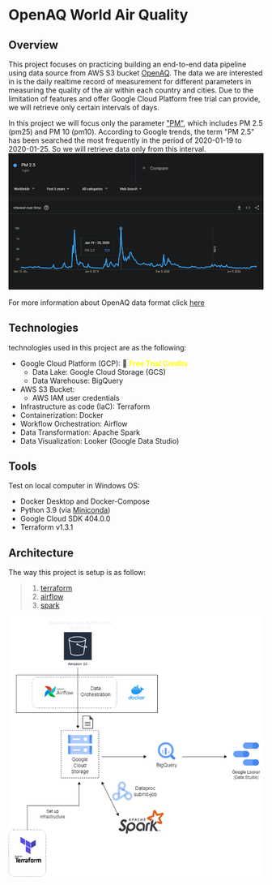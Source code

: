 # OpenAQ World Air Quality

## Overview

This project focuses on practicing building an end-to-end data pipeline using data source from AWS S3 bucket [OpenAQ](https://registry.opendata.aws/openaq/). The data we are interested in is the daily realtime record of measurement for different parameters in measuring the quality of the air within each country and cities. Due to the limitation of features and offer Google Cloud Platform free trial can provide, we will retrieve only certain intervals of days.

In this project we will focus only the parameter ["PM"](https://www.epa.gov/pm-pollution/particulate-matter-pm-basics), which includes PM 2.5 (pm25) and PM 10 (pm10). According to Google trends, the term "PM 2.5" has been searched the most frequently in the period of 2020-01-19 to 2020-01-25. So we will retrieve data only from this interval.
![google_trend_global_pm25](/images/google_trend_global_pm25.png)

For more information about OpenAQ data format click [here](https://github.com/openaq/openaq-data-format)

## Technologies

technologies used in this project are as the following:

- Google Cloud Platform (GCP): :memo: <span style="color:#fffe07">**Free Trial Credits**</span>
  - Data Lake: Google Cloud Storage (GCS)
  - Data Warehouse: BigQuery
- AWS S3 Bucket:
  - AWS IAM user credentials
- Infrastructure as code (IaC): Terraform
- Containerization: Docker
- Workflow Orchestration: Airflow
- Data Transformation: Apache Spark
- Data Visualization: Looker (Google Data Studio)

## Tools

Test on local computer in Windows OS:

- Docker Desktop and Docker-Compose
- Python 3.9 (via [Miniconda](https://docs.conda.io/en/latest/miniconda.html))
- Google Cloud SDK 404.0.0
- Terraform v1.3.1

## Architecture

The way this project is setup is as follow:

> 1. [terraform](/terraform/)
> 2. [airflow](/airflow/)
> 3. [spark](/spark/)

![Architecture used for pipeline](images/architecture/Architecture.png)
